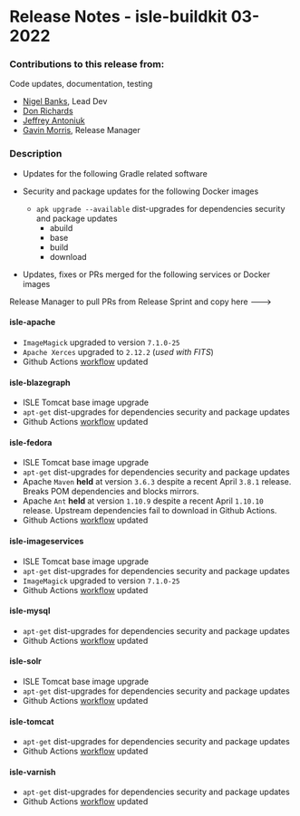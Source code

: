 # Release Notes - isle-buildkit 03-2022

### Contributions to this release from:

Code updates, documentation, testing

* [Nigel Banks](https://github.com/nigelgbanks), Lead Dev
* [Don Richards](https://github.com/DonRichards)
* [Jeffrey Antoniuk](https://github.com/jefferya)
* [Gavin Morris](https://github.com/g7morris), Release Manager

### Description

* Updates for the following Gradle related software

<!--- Maintainers to pick one or more, uncomment and then remove remaining untouched images listed below --->

<!---
* gradle
* gradle.properties
* gradlew
* gradlew.bat
--->

* Security and package updates for the following Docker images
  * `apk upgrade --available` dist-upgrades for dependencies security and package updates
    * abuild
    * base
    * build
    * download

* Updates, fixes or PRs merged for the following services or Docker images

<!--->Release Manager to pull PRs from Release Sprint and copy here --->

<!--- Maintainers to manually pick one or more, uncomment and then remove remaining untouched images listed below as / if needed.

Example:

* imagemagick
  * upgraded to version `7.1.0-28`
  * Changes made to xyz. Explain important change as needed.

List of services so maintainers don't need to look this up.

activemq
alpaca
blazegraph
cantaloupe
code-server
composer
crayfish
crayfits
drupal
fcrepo6
fits
handle
homarus
houdini
hypercube
imagemagick
java
mariadb
milliner
nginx
postgresql
riprap
solr
test
tomcat
--->

#### isle-apache


* `ImageMagick` upgraded to version `7.1.0-25`
* `Apache Xerces` upgraded to `2.12.2` (_used with FITS_)
* Github Actions [workflow](https://github.com/marketplace/actions/build-and-push-docker-images) updated

#### isle-blazegraph

* ISLE Tomcat base image upgrade
* `apt-get` dist-upgrades for dependencies security and package updates
* Github Actions [workflow](https://github.com/marketplace/actions/build-and-push-docker-images) updated

#### isle-fedora

* ISLE Tomcat base image upgrade
* `apt-get` dist-upgrades for dependencies security and package updates
* Apache `Maven` **held** at version `3.6.3` despite a recent April `3.8.1` release. Breaks POM dependencies and blocks mirrors.
* Apache `Ant` **held** at version `1.10.9` despite a recent April `1.10.10` release. Upstream dependencies fail to download in Github Actions.
* Github Actions [workflow](https://github.com/marketplace/actions/build-and-push-docker-images) updated

#### isle-imageservices

* ISLE Tomcat base image upgrade
* `apt-get` dist-upgrades for dependencies security and package updates
* `ImageMagick` upgraded to version `7.1.0-25`
* Github Actions [workflow](https://github.com/marketplace/actions/build-and-push-docker-images) updated

#### isle-mysql

* `apt-get` dist-upgrades for dependencies security and package updates
* Github Actions [workflow](https://github.com/marketplace/actions/build-and-push-docker-images) updated

#### isle-solr

* ISLE Tomcat base image upgrade
* `apt-get` dist-upgrades for dependencies security and package updates
* Github Actions [workflow](https://github.com/marketplace/actions/build-and-push-docker-images) updated

#### isle-tomcat

* `apt-get` dist-upgrades for dependencies security and package updates
* Github Actions [workflow](https://github.com/marketplace/actions/build-and-push-docker-images) updated

#### isle-varnish

* `apt-get` dist-upgrades for dependencies security and package updates
* Github Actions [workflow](https://github.com/marketplace/actions/build-and-push-docker-images) updated
